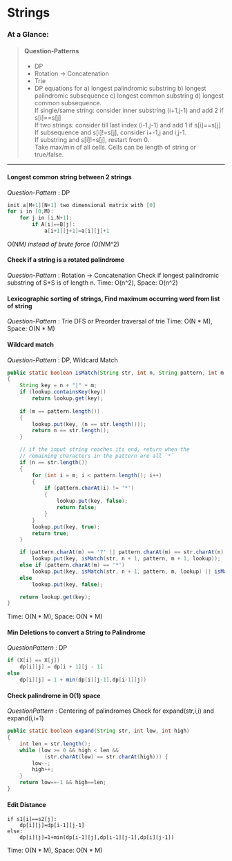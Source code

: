# Strings
### At a Glance: 
> #### **Question-Patterns**  
> * DP
> * Rotation -> Concatenation
> * Trie
> * DP equations for a) longest palindromic substring b) longest palindromic subsequence c) longest common substring d) longest common subsequence.
<br>If single/same string: consider inner substring (i+1,j-1) and add 2 if s[i]==s[j] 
<br>If two strings: consider till last index (i-1,j-1) and add 1 if s[i]==s[j]
<br>If subsequence and s[i]!=s[j], consider i+-1,j and i,j-1. 
<br>If substring and s[i]!=s[j], restart from 0.
<br>Take max/min of all cells. Cells can be length of string or true/false.
---

#### Longest common string between 2 strings
*Question-Pattern* : DP
```java
init a[M+1][N+1] two dimensional matrix with [0]
for i in [0,M):
    for j in [i,N+1):
        if A[i]==B[j]:
            a[i+1][j+1]=a[i][j]+1
```   
O(N*M) instead of brute force (O(N*M^2)

#### Check if a string is a rotated palindrome
*Question-Pattern* : Rotation -> Concatenation
Check if longest palindromic substring of S+S is of length n.
Time: O(n^2), Space: O(n^2)

#### Lexicographic sorting of strings, Find maximum occurring word from list of string
*Question-Pattern* : Trie
DFS or Preorder traversal of trie
Time: O(N * M), Space: O(N * M) 

#### Wildcard match
*Question-Pattern* : DP, Wildcard Match
```java
public static boolean isMatch(String str, int n, String pattern, int m, Map<String, Boolean> lookup)
{
    String key = n + "|" + m;
    if (lookup.containsKey(key)) 
        return lookup.get(key);
        
    if (m == pattern.length())
    {
        lookup.put(key, (n == str.length()));
        return n == str.length();
    }

    // if the input string reaches its end, return when the
    // remaining characters in the pattern are all `*`
    if (n == str.length())
    {
        for (int i = m; i < pattern.length(); i++)
        {
            if (pattern.charAt(i) != '*')
            {
                lookup.put(key, false);
                return false;
            }
        }
        lookup.put(key, true);
        return true;
    }

    if (pattern.charAt(m) == '?' || pattern.charAt(m) == str.charAt(n))
        lookup.put(key, isMatch(str, n + 1, pattern, m + 1, lookup));
    else if (pattern.charAt(m) == '*')
        lookup.put(key, isMatch(str, n + 1, pattern, m, lookup) || isMatch(str, n, pattern, m + 1, lookup)); //skip * or skip string char
    else 
        lookup.put(key, false);

    return lookup.get(key);
}
```
Time: O(N * M), Space: O(N * M)

#### Min Deletions to convert a String to Palindrome
*QuestionPattern* : DP
```java
if (X[i] == X[j])
    dp[i][j] = dp[i + 1][j - 1]
else 
    dp[i][j] = 1 + min(dp[i][j-1],dp[i-1][j])
```
           
#### Check palindrome in O(1) space
*QuestionPattern* : Centering of palindromes
Check for expand(str,i,i) and expand(i,i+1)
```java
public static boolean expand(String str, int low, int high)
{
    int len = str.length();
    while (low >= 0 && high < len &&
            (str.charAt(low) == str.charAt(high))) {
        low--;
        high++;
    }
    return low==-1 && high==len;
}
 ```

#### Edit Distance
```
if s1[i]==s2[j]:
    dp[i][j]=dp[i-1][j-1]
else:
    dp[i][j]=1+min(dp[i-1][j],dp[i-1][j-1],dp[i][j-1])
```

Time: O(N * M), Space: O(N * M)
